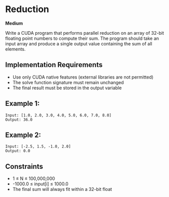 # Reduction

**Medium**

Write a CUDA program that performs parallel reduction on an array of 32-bit floating point numbers to compute their sum. The program should take an input array and produce a single output value containing the sum of all elements.

## Implementation Requirements
* Use only CUDA native features (external libraries are not permitted)
* The solve function signature must remain unchanged
* The final result must be stored in the output variable

## Example 1:
    Input: [1.0, 2.0, 3.0, 4.0, 5.0, 6.0, 7.0, 8.0]
    Output: 36.0

## Example 2:
    Input: [-2.5, 1.5, -1.0, 2.0]
    Output: 0.0

## Constraints
* 1 ≤ N ≤ 100,000,000
* -1000.0 ≤ input[i] ≤ 1000.0
* The final sum will always fit within a 32-bit float